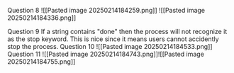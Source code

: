 Question 8
![[Pasted image 20250214184259.png]]
![[Pasted image 20250214184336.png]]

Question 9
If a string contains "done" then the process will not recognize it as the stop keyword. This is nice since it means users cannot accidently stop the process. 
Question 10
![[Pasted image 20250214184533.png]]
Question 11
![[Pasted image 20250214184743.png]]![[Pasted image 20250214184755.png]]